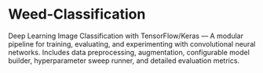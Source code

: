 # Weed-Classification
Deep Learning Image Classification with TensorFlow/Keras — A modular pipeline for training, evaluating, and experimenting with convolutional neural networks. Includes data preprocessing, augmentation, configurable model builder, hyperparameter sweep runner, and detailed evaluation metrics.

